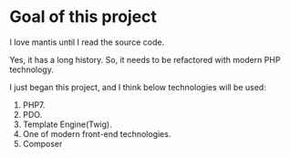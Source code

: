 # Goal of this project

I love mantis until I read the source code.

Yes, it has a long history. So, it needs to be refactored with modern PHP technology.

I just began this project, and I think below technologies will be used:

1. PHP7.
2. PDO.
3. Template Engine(Twig).
4. One of modern front-end technologies.
5. Composer
